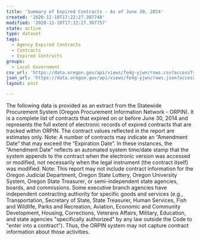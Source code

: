 ```yaml
---
title: 'Summary of Expired Contracts - As of June 30, 2014'
created: '2020-11-10T17:22:27.307748'
modified: '2020-11-10T17:22:27.307757'
state: active
type: dataset
tags:
  - Agency Expired Contracts
  - Contracts
  - Expired Contracts
groups:
  - Local Government
csv_url: 'https://data.oregon.gov/api/views/fe4g-yjwn/rows.csv?accessType=DOWNLOAD'
json_url: 'https://data.oregon.gov/api/views/fe4g-yjwn/rows.json?accessType=DOWNLOAD'
layout: post

---
```

The following data is provided as an extract from the Statewide Procurement System (Oregon Procurement Information Network - ORPIN). It is a complete list of contracts that expired on or before June 30, 2014 and represents the full extent of electronic records of expired contracts that are tracked within ORPIN. The contract values reflected in the report are estimates only. Note: A number of contracts may indicate an “Amendment Date” that may exceed the “Expiration Date”. In these instances, the “Amendment Date” reflects an automated system time/date stamp that the system appends to the contract when the electronic version was accessed or modified, not necessarily when the legal instrument (the contract itself) was modified. Note: This report may not include contract information for the Oregon Judicial Department, Oregon State Lottery, Oregon University System, Oregon State Treasurer, or semi-independent state agencies, boards, and commissions. Some executive branch agencies have independent contracting authority for specific goods and services (e.g., Transportation, Secretary of State, State Treasurer, Human Services, Fish and Wildlife, Parks and Recreation, Aviation, Economic and Community Development, Housing, Corrections, Veterans Affairs, Military, Education, and state agencies "specifically authorized" by any law outside the Code to "enter into a contract"). Thus, the ORPIN system may not capture contract information about those activities.
